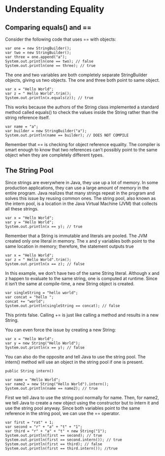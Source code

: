 # Understanding Equality

## Comparing equals() and ==

Consider the following code that uses == with objects:

    var one = new StringBuilder();
    var two = new StringBuilder();
    var three = one.append("a"); 
    System.out.println(one == two); // false 
    System.out.println(one == three); // true

The one and two variables are both completely separate StringBuilder objects, giving us two objects.
The one and three both point to same object.

    var x = "Hello World";
    var z = " Hello World".trim(); 
    System.out.println(x.equals(z)); // true

This works because the authors of the String class implemented a standard method called equals() to check the values
inside the String rather than the string reference itself.

    var name = "a";
    var builder = new StringBuilder("a");
    System.out.println(name == builder); // DOES NOT COMPILE

Remember that == is checking for object reference equality. The compiler is smart enough to know that two references
can’t possibly point to the same object when they are completely different types.

## The String Pool

Since strings are everywhere in Java, they use up a lot of memory. In some production applications, they can use a
large amount of memory in the entire program. Java realizes that many strings repeat in the program and solves this
issue by reusing common ones. The string pool, also known as the intern pool, is a location in the Java Virtual
Machine (JVM) that collects all these strings.

    var x = "Hello World";
    var y = "Hello World"; 
    System.out.println(x == y); // true

Remember that a String is immutable and literals are pooled. The JVM created only one literal in memory. The x and y
variables both point to the same location in memory; therefore, the statement outputs true

    var x = "Hello World";
    var z = " Hello World".trim(); 
    System.out.println(x == z); // false

In this example, we don’t have two of the same String literal. Although x and z happen to evaluate to the same string,
one is computed at runtime. Since it isn’t the same at compile-time, a new String object is created.

    var singleString = "hello world";
    var concat = "hello ";
    concat += "world";
    System.out.println(singleString == concat); // false

This prints false. Calling += is just like calling a method and results in a new String.

You can even force the issue by creating a new String:

    var x = "Hello World";
    var y = new String("Hello World"); 
    System.out.println(x == y); // false

You can also do the opposite and tell Java to use the string pool. The intern() method will use an object in the string
pool if one is present.

    public String intern()

    var name = "Hello World";
    var name2 = new String("Hello World").intern(); 
    System.out.println(name == name2); // true

First we tell Java to use the string pool normally for name. Then, for name2, we tell Java to create a new object using
the constructor but to intern it and use the string pool anyway. Since both variables point to the same reference in the
string pool, we can use the == operator.

    var first = "rat" + 1;
    var second = "r" + "a" + "t" + "1";
    var third = "r" + "a" + "t" + new String("1");
    System.out.println(first == second); // true
    System.out.println(first == second.intern()); // true
    System.out.println(first == third); // false
    System.out.println(first == third.intern()); //true